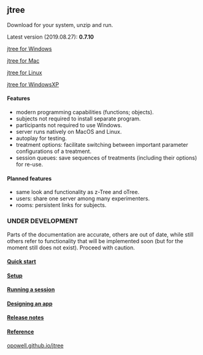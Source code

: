 ## jtree
Download for your system, unzip and run.

Latest version (2019.08.27): **0.7.10**

<a href='https://github.com/opowell/jtree/releases/latest/download/jtree-0.7.8-win.zip'>jtree for Windows</a>

<a href='https://github.com/opowell/jtree/releases/latest/download/jtree-0.7.8-macos.zip'>jtree for Mac</a>

<a href='https://github.com/opowell/jtree/releases/latest/download/jtree-0.7.8-linux.zip'>jtree for Linux</a>

<a href='https://github.com/opowell/jtree/releases/latest/download/jtree-0.7.8-winxp.zip'>jtree for WindowsXP</a>

#### Features
- modern programming capabilities (functions; objects).
- subjects not required to install separate program.
- participants not required to use Windows.
- server runs natively on MacOS and Linux.
- autoplay for testing.
- treatment options: facilitate switching between important parameter configurations of a treatment.
- session queues: save sequences of treatments (including their options) for re-use.

#### Planned features
- same look and functionality as z-Tree and oTree.
- users: share one server among many experimenters.
- rooms: persistent links for subjects.

### UNDER DEVELOPMENT
Parts of the documentation are accurate, others are out of date, while still others refer to functionality that will be implemented soon (but for the moment still does not exist). Proceed with caution.

#### <a href='https://opowell.github.io/jtree/reference/tutorial-1-quick-start.html'>Quick start</a>

#### <a href='https://opowell.github.io/jtree/reference/tutorial-2-setup.html'>Setup</a>

#### <a href='https://opowell.github.io/jtree/reference/tutorial-3-running-a-session.html'>Running a session</a>

#### <a href='https://opowell.github.io/jtree/reference/tutorial-4-designing-an-app.html'>Designing an app</a>

#### <a href='https://opowell.github.io/jtree/reference/tutorial-7-release-notes.html'>Release notes</a>

#### <a href='https://opowell.github.io/jtree/reference/index.html'>Reference</a>

<a href='https://opowell.github.io/jtree'>opowell.github.io/jtree</a>
